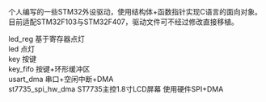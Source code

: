 个人编写的一些STM32外设驱动，使用结构体+函数指针实现C语言的面向对象。  
目前适配STM32F103与STM32F407，驱动文件可不经过修改直接移植。  
  
led_reg			基于寄存器点灯  
led				点灯  
key				按键  
key_fifo			按键+环形缓冲区  
usart_dma			串口+空闲中断+DMA  
st7735_spi_hw_dma	ST7735主控1.8寸LCD屏幕 使用硬件SPI+DMA  

